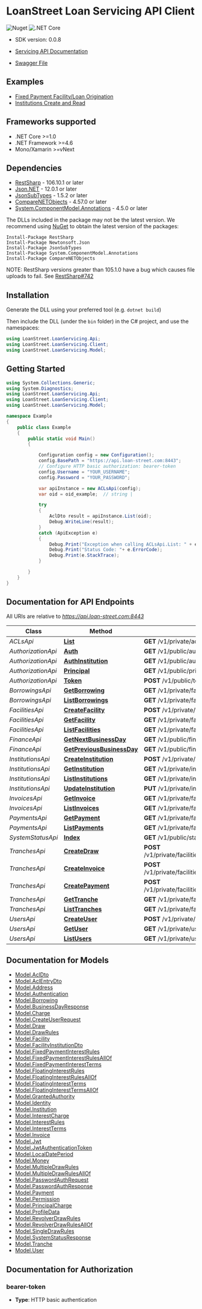 
# LoanStreet Loan Servicing API Client 

![Nuget](https://img.shields.io/nuget/v/LoanStreet.LoanServicing?color=419572&style=plastic)
![.NET Core](https://github.com/loanstreet-usa/LoanServicingAPI-Client/workflows/.NET%20Core/badge.svg)

- SDK version: 0.0.8

- [Servicing API Documentation](https://api.loan-street.com/docs/index.html)
- [Swagger File](https://api.loan-street.com:8443/v1/api-docs)

## Examples

- [Fixed Payment Facility/Loan Origination](src/LoanStreet.LoanServicing.Examples/Facilities/FixedPaymentFactility.cs)
- [Institutions Create and Read](src/LoanStreet.LoanServicing.Examples/institutions/InstutitionsCRUD.cs)

<a name="frameworks-supported"></a>
## Frameworks supported
- .NET Core >=1.0
- .NET Framework >=4.6
- Mono/Xamarin >=vNext

<a name="dependencies"></a>
## Dependencies

- [RestSharp](https://www.nuget.org/packages/RestSharp) - 106.10.1 or later
- [Json.NET](https://www.nuget.org/packages/Newtonsoft.Json/) - 12.0.1 or later
- [JsonSubTypes](https://www.nuget.org/packages/JsonSubTypes/) - 1.5.2 or later
- [CompareNETObjects](https://www.nuget.org/packages/CompareNETObjects) - 4.57.0 or later
- [System.ComponentModel.Annotations](https://www.nuget.org/packages/System.ComponentModel.Annotations) - 4.5.0 or later

The DLLs included in the package may not be the latest version. We recommend using [NuGet](https://docs.nuget.org/consume/installing-nuget) to obtain the latest version of the packages:
```
Install-Package RestSharp
Install-Package Newtonsoft.Json
Install-Package JsonSubTypes
Install-Package System.ComponentModel.Annotations
Install-Package CompareNETObjects
```

NOTE: RestSharp versions greater than 105.1.0 have a bug which causes file uploads to fail. See [RestSharp#742](https://github.com/restsharp/RestSharp/issues/742)

<a name="installation"></a>
## Installation
Generate the DLL using your preferred tool (e.g. `dotnet build`)

Then include the DLL (under the `bin` folder) in the C# project, and use the namespaces:
```csharp
using LoanStreet.LoanServicing.Api;
using LoanStreet.LoanServicing.Client;
using LoanStreet.LoanServicing.Model;
```
<a name="getting-started"></a>
## Getting Started

```csharp
using System.Collections.Generic;
using System.Diagnostics;
using LoanStreet.LoanServicing.Api;
using LoanStreet.LoanServicing.Client;
using LoanStreet.LoanServicing.Model;

namespace Example
{
    public class Example
    {
        public static void Main()
        {

            Configuration config = new Configuration();
            config.BasePath = "https://api.loan-street.com:8443";
            // Configure HTTP basic authorization: bearer-token
            config.Username = "YOUR_USERNAME";
            config.Password = "YOUR_PASSWORD";

            var apiInstance = new ACLsApi(config);
            var oid = oid_example;  // string | 

            try
            {
                AclDto result = apiInstance.List(oid);
                Debug.WriteLine(result);
            }
            catch (ApiException e)
            {
                Debug.Print("Exception when calling ACLsApi.List: " + e.Message );
                Debug.Print("Status Code: "+ e.ErrorCode);
                Debug.Print(e.StackTrace);
            }

        }
    }
}
```

<a name="documentation-for-api-endpoints"></a>
## Documentation for API Endpoints

All URIs are relative to *https://api.loan-street.com:8443*

Class | Method | HTTP request | Description
------------ | ------------- | ------------- | -------------
*ACLsApi* | [**List**](docs/ACLsApi.md#list) | **GET** /v1/private/acls/{oid} | 
*AuthorizationApi* | [**Auth**](docs/AuthorizationApi.md#auth) | **GET** /v1/public/auth | 
*AuthorizationApi* | [**AuthInstitution**](docs/AuthorizationApi.md#authinstitution) | **GET** /v1/public/auth/inst | 
*AuthorizationApi* | [**Principal**](docs/AuthorizationApi.md#principal) | **GET** /v1/public/principal | 
*AuthorizationApi* | [**Token**](docs/AuthorizationApi.md#token) | **POST** /v1/public/token | 
*BorrowingsApi* | [**GetBorrowing**](docs/BorrowingsApi.md#getborrowing) | **GET** /v1/private/facilities/{facilityId}/borrowings/{borrowingId} | 
*BorrowingsApi* | [**ListBorrowings**](docs/BorrowingsApi.md#listborrowings) | **GET** /v1/private/facilities/{facilityId}/borrowings | 
*FacilitiesApi* | [**CreateFacility**](docs/FacilitiesApi.md#createfacility) | **POST** /v1/private/facilities | 
*FacilitiesApi* | [**GetFacility**](docs/FacilitiesApi.md#getfacility) | **GET** /v1/private/facilities/{facilityId} | 
*FacilitiesApi* | [**ListFacilities**](docs/FacilitiesApi.md#listfacilities) | **GET** /v1/private/facilities | 
*FinanceApi* | [**GetNextBusinessDay**](docs/FinanceApi.md#getnextbusinessday) | **GET** /v1/public/finance/next-business-day/{inputDate} | 
*FinanceApi* | [**GetPreviousBusinessDay**](docs/FinanceApi.md#getpreviousbusinessday) | **GET** /v1/public/finance/previous-business-day/{inputDate} | 
*InstitutionsApi* | [**CreateInstitution**](docs/InstitutionsApi.md#createinstitution) | **POST** /v1/private/institutions | 
*InstitutionsApi* | [**GetInstitution**](docs/InstitutionsApi.md#getinstitution) | **GET** /v1/private/institutions/{institutionId} | 
*InstitutionsApi* | [**ListInstitutions**](docs/InstitutionsApi.md#listinstitutions) | **GET** /v1/private/institutions | 
*InstitutionsApi* | [**UpdateInstitution**](docs/InstitutionsApi.md#updateinstitution) | **PUT** /v1/private/institutions/{institutionId} | 
*InvoicesApi* | [**GetInvoice**](docs/InvoicesApi.md#getinvoice) | **GET** /v1/private/facilities/{facilityId}/invoices/{invoiceId} | 
*InvoicesApi* | [**ListInvoices**](docs/InvoicesApi.md#listinvoices) | **GET** /v1/private/facilities/{facilityId}/invoices | 
*PaymentsApi* | [**GetPayment**](docs/PaymentsApi.md#getpayment) | **GET** /v1/private/facilities/{facilityId}/payments/{paymentId} | 
*PaymentsApi* | [**ListPayments**](docs/PaymentsApi.md#listpayments) | **GET** /v1/private/facilities/{facilityId}/payments | 
*SystemStatusApi* | [**Index**](docs/SystemStatusApi.md#index) | **GET** /v1/public/status | 
*TranchesApi* | [**CreateDraw**](docs/TranchesApi.md#createdraw) | **POST** /v1/private/facilities/{facilityId}/tranches/{trancheId}/draw | 
*TranchesApi* | [**CreateInvoice**](docs/TranchesApi.md#createinvoice) | **POST** /v1/private/facilities/{facilityId}/tranches/{trancheId}/invoices | 
*TranchesApi* | [**CreatePayment**](docs/TranchesApi.md#createpayment) | **POST** /v1/private/facilities/{facilityId}/tranches/{trancheId}/payments | 
*TranchesApi* | [**GetTranche**](docs/TranchesApi.md#gettranche) | **GET** /v1/private/facilities/{facilityId}/tranches/{trancheId} | 
*TranchesApi* | [**ListTranches**](docs/TranchesApi.md#listtranches) | **GET** /v1/private/facilities/{facilityId}/tranches | 
*UsersApi* | [**CreateUser**](docs/UsersApi.md#createuser) | **POST** /v1/private/users | 
*UsersApi* | [**GetUser**](docs/UsersApi.md#getuser) | **GET** /v1/private/users/{userId} | 
*UsersApi* | [**ListUsers**](docs/UsersApi.md#listusers) | **GET** /v1/private/users | 


<a name="documentation-for-models"></a>
## Documentation for Models

 - [Model.AclDto](docs/AclDto.md)
 - [Model.AclEntryDto](docs/AclEntryDto.md)
 - [Model.Address](docs/Address.md)
 - [Model.Authentication](docs/Authentication.md)
 - [Model.Borrowing](docs/Borrowing.md)
 - [Model.BusinessDayResponse](docs/BusinessDayResponse.md)
 - [Model.Charge](docs/Charge.md)
 - [Model.CreateUserRequest](docs/CreateUserRequest.md)
 - [Model.Draw](docs/Draw.md)
 - [Model.DrawRules](docs/DrawRules.md)
 - [Model.Facility](docs/Facility.md)
 - [Model.FacilityInstitutionDto](docs/FacilityInstitutionDto.md)
 - [Model.FixedPaymentInterestRules](docs/FixedPaymentInterestRules.md)
 - [Model.FixedPaymentInterestRulesAllOf](docs/FixedPaymentInterestRulesAllOf.md)
 - [Model.FixedPaymentInterestTerms](docs/FixedPaymentInterestTerms.md)
 - [Model.FloatingInterestRules](docs/FloatingInterestRules.md)
 - [Model.FloatingInterestRulesAllOf](docs/FloatingInterestRulesAllOf.md)
 - [Model.FloatingInterestTerms](docs/FloatingInterestTerms.md)
 - [Model.FloatingInterestTermsAllOf](docs/FloatingInterestTermsAllOf.md)
 - [Model.GrantedAuthority](docs/GrantedAuthority.md)
 - [Model.Identity](docs/Identity.md)
 - [Model.Institution](docs/Institution.md)
 - [Model.InterestCharge](docs/InterestCharge.md)
 - [Model.InterestRules](docs/InterestRules.md)
 - [Model.InterestTerms](docs/InterestTerms.md)
 - [Model.Invoice](docs/Invoice.md)
 - [Model.Jwt](docs/Jwt.md)
 - [Model.JwtAuthenticationToken](docs/JwtAuthenticationToken.md)
 - [Model.LocalDatePeriod](docs/LocalDatePeriod.md)
 - [Model.Money](docs/Money.md)
 - [Model.MultipleDrawRules](docs/MultipleDrawRules.md)
 - [Model.MultipleDrawRulesAllOf](docs/MultipleDrawRulesAllOf.md)
 - [Model.PasswordAuthRequest](docs/PasswordAuthRequest.md)
 - [Model.PasswordAuthResponse](docs/PasswordAuthResponse.md)
 - [Model.Payment](docs/Payment.md)
 - [Model.Permission](docs/Permission.md)
 - [Model.PrincipalCharge](docs/PrincipalCharge.md)
 - [Model.ProfileData](docs/ProfileData.md)
 - [Model.RevolverDrawRules](docs/RevolverDrawRules.md)
 - [Model.RevolverDrawRulesAllOf](docs/RevolverDrawRulesAllOf.md)
 - [Model.SingleDrawRules](docs/SingleDrawRules.md)
 - [Model.SystemStatusResponse](docs/SystemStatusResponse.md)
 - [Model.Tranche](docs/Tranche.md)
 - [Model.User](docs/User.md)


<a name="documentation-for-authorization"></a>
## Documentation for Authorization

<a name="bearer-token"></a>
### bearer-token

- **Type**: HTTP basic authentication
